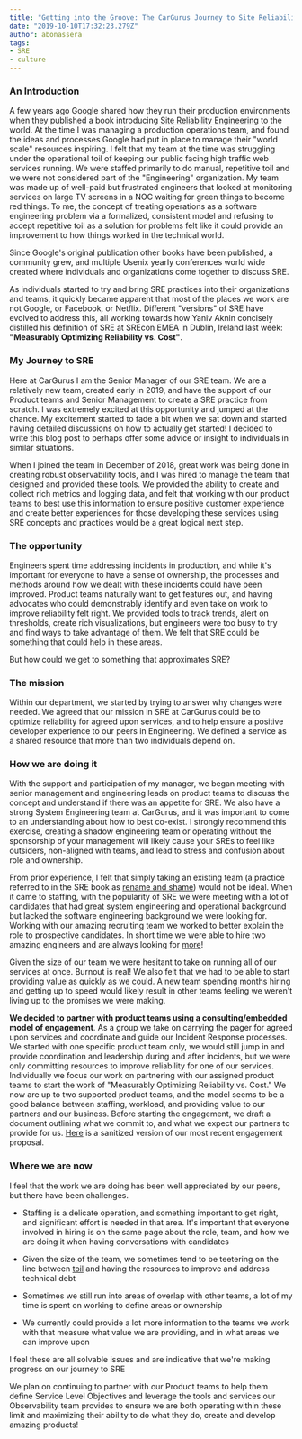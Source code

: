 ```yaml
---
title: "Getting into the Groove: The CarGurus Journey to Site Reliability Engineering"
date: "2019-10-10T17:32:23.279Z"
author: abonassera
tags:
- SRE
- culture
---
```


### An Introduction
A few years ago Google shared how they run their production environments when they published a book introducing [Site Reliability Engineering](https://landing.google.com/sre/books/) to the world. At the time I was managing a production operations team, and found the ideas and processes Google had put in place to manage their "world scale" resources inspiring. I felt that my team at the time was struggling under the operational toil of keeping our public facing high traffic web services running. We were staffed primarily to do manual, repetitive toil and we were not considered part of the "Engineering" organization. My team was made up of well-paid but frustrated engineers that looked at monitoring services on large TV screens in a NOC waiting for green things to become red things. To me, the concept of treating operations as a software engineering problem via a formalized, consistent model and refusing to accept repetitive toil as a solution for problems felt like it could provide an improvement to how things worked in the technical world.

Since Google's original publication other books have been published, a community grew, and multiple Usenix yearly conferences world wide created where individuals and organizations come together to discuss SRE. 

As individuals started to try and bring SRE practices into their organizations and teams, it quickly became apparent that most of the places we work are not Google, or Facebook, or Netflix. Different "versions" of SRE have evolved to address this, all working towards how Yaniv Aknin concisely distilled his definition of SRE at SREcon EMEA in Dublin, Ireland last week: **"Measurably Optimizing Reliability vs. Cost"**.

### My Journey to SRE
Here at CarGurus I am the Senior Manager of our SRE team. We are a relatively new team, created early in 2019, and have the support of our Product teams and Senior Management to create a SRE practice from scratch. I was extremely excited at this opportunity and jumped at the chance.  My excitement started to fade a bit when we sat down and started having detailed discussions on how to actually get started! I decided to write this blog post to perhaps offer some advice or insight to individuals in similar situations.

When I joined the team in December of 2018, great work was being done in creating robust observability tools, and I was hired to manage the team that designed and provided these tools. We provided the ability to create and collect rich metrics and logging data, and felt that working with our product teams to best use this information to ensure positive customer experience and create better experiences for those developing these services using SRE concepts and practices would be a great logical next step. 

### The opportunity
Engineers spent time addressing incidents in production, and while it's important for everyone to have a sense of ownership, the processes and methods around how we dealt with these incidents could have been improved. Product teams naturally want to get features out, and having advocates who could demonstrably identify and even take on work to improve reliability felt right. We provided tools to track trends, alert on thresholds, create rich visualizations, but engineers were too busy to try and find ways to take advantage of them.  We felt that SRE could be something that could help in these areas.

But how could we get to something that approximates SRE? 

### The mission
Within our department, we started by trying to answer why changes were needed. We agreed that our mission in SRE at CarGurus could be to optimize reliability for agreed upon services, and to help ensure a positive developer experience to our peers in Engineering. We defined a service as a shared resource that more than two individuals depend on.

### How we are doing it
With the support and participation of my manager, we began meeting with senior management and engineering leads on product teams to discuss the concept and understand if there was an appetite for SRE. We also have a strong System Engineering team at CarGurus, and it was important to come to an understanding about how to best co-exist. I strongly recommend this exercise, creating a shadow engineering team or operating without the sponsorship of your management will likely cause your SREs to feel like outsiders, non-aligned with teams, and lead to stress and confusion about role and ownership.

From prior experience, I felt that simply taking an existing team (a practice referred to in the SRE book as [rename and shame](https://landing.google.com/sre/workbook/chapters/how-sre-relates/#id-3xecgurhvsw-marker)) would not be ideal.  When it came to staffing, with the popularity of SRE we were meeting with a lot of candidates that had great system engineering and operational background but lacked the software engineering background we were looking for. Working with our amazing recruiting team we worked to better explain the role to prospective candidates. In short time we were able to hire two amazing engineers and are always looking for [more](https://boards.greenhouse.io/cargurus/jobs/1669824?gh_jid=1669824)!

Given the size of our team we were hesitant to take on running all of our services at once. Burnout is real!  We also felt that we had to be able to start providing value as quickly as we could. A new team spending months hiring and getting up to speed would likely result in other teams feeling we weren't living up to the promises we were making.  

**We decided to partner with product teams using a consulting/embedded model of engagement**. As a group we take on carrying the pager for agreed upon services and coordinate and guide our Incident Response processes. We started with one specific product team only, we would still jump in and provide coordination and leadership during and after incidents, but we were only committing resources to improve reliability for one of our services. Individually we focus our work on partnering with our assigned product teams to start the work of "Measurably Optimizing Reliability vs. Cost." We now are up to two supported product teams, and the model seems to be a good balance between staffing, workload, and providing value to our partners and our business. Before starting the engagement, we draft a document outlining what we commit to, and what we expect our partners to provide for us. [Here](/Service-SRE-Proposal.pdf) is a sanitized version of our most recent engagement proposal.   

### Where we are now
I feel that the work we are doing has been well appreciated by our peers, but there have been challenges.

* Staffing is a delicate operation, and something important to get right, and significant effort is needed in that area. It's important that everyone involved in hiring is on the same page about the role, team, and how we are doing it when having conversations with candidates

* Given the size of the team, we sometimes tend to be teetering on the line between [toil](https://landing.google.com/sre/sre-book/chapters/eliminating-toil/) and having the resources to improve and address technical debt 

* Sometimes we still run into areas of overlap with other teams, a lot of my time is spent on working to define areas or ownership 

* We currently could provide a lot more information to the teams we work with that measure what value we are providing, and in what areas we can improve upon

I feel these are all solvable issues and are indicative that we're making progress on our journey to SRE

We plan on continuing to partner with our Product teams to help them define Service Level Objectives and leverage the tools and services our Observability team provides to ensure we are both operating within these limit and maximizing their ability to do what they do, create and develop amazing products!

